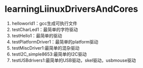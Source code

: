 # learningLiinuxDriversAndCores
1. helloworld1：gcc生成可执行文件
2. testCharLed1：最简单的字符驱动
3. testHello1：最简单的驱动
4. testPlatformDriver1：最简单的platform驱动
5. testMiscDriver1:最简单的混杂驱动
6. testI2C_simple8653:最简单的I2C驱动
7. testUSBdrivers1:最简单的USB驱动，skel驱动，usbmouse驱动